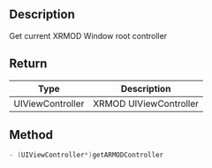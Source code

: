 ## Description

Get current XRMOD Window root controller

## Return

| Type                                                      | Description            |
| --------------------------------------------------------- | ---------------------- |
| <highlight color="#B092CA"> UIViewController </highlight> | XRMOD UIViewController |

## Method

```objectivec
- (UIViewController*)getARMODController
```
